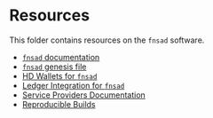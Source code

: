 <!--
order: false
parent:
  order: 5
-->

# Resources

This folder contains resources on the `fnsad` software.

- [`fnsad` documentation](./finschia.md)
- [`fnsad` genesis file](./genesis.md)
- [HD Wallets for `fnsad`](./hd-wallets.md)
- [Ledger Integration for `fnsad`](./ledger.md)
- [Service Providers Documentation](./service-providers.md)
- [Reproducible Builds](./reproducible-builds.md)
